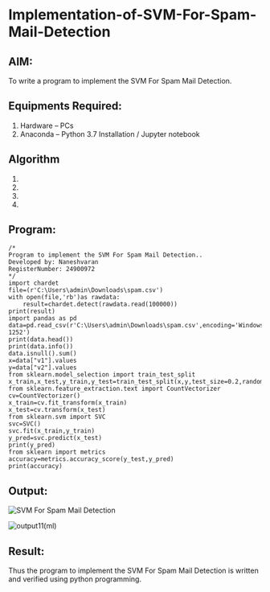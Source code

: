 # Implementation-of-SVM-For-Spam-Mail-Detection

## AIM:
To write a program to implement the SVM For Spam Mail Detection.

## Equipments Required:
1. Hardware – PCs
2. Anaconda – Python 3.7 Installation / Jupyter notebook

## Algorithm
1. 
2. 
3. 
4. 

## Program:
```
/*
Program to implement the SVM For Spam Mail Detection..
Developed by: Naneshvaran
RegisterNumber: 24900972 
*/
import chardet
file=(r'C:\Users\admin\Downloads\spam.csv')
with open(file,'rb')as rawdata:
    result=chardet.detect(rawdata.read(100000))
print(result)
import pandas as pd
data=pd.read_csv(r'C:\Users\admin\Downloads\spam.csv',encoding='Windows-1252')
print(data.head())
print(data.info())
data.isnull().sum()
x=data["v1"].values
y=data["v2"].values
from sklearn.model_selection import train_test_split
x_train,x_test,y_train,y_test=train_test_split(x,y,test_size=0.2,random_state=0)
from sklearn.feature_extraction.text import CountVectorizer
cv=CountVectorizer()
x_train=cv.fit_transform(x_train)
x_test=cv.transform(x_test)
from sklearn.svm import SVC
svc=SVC()
svc.fit(x_train,y_train)
y_pred=svc.predict(x_test)
print(y_pred)
from sklearn import metrics
accuracy=metrics.accuracy_score(y_test,y_pred)
print(accuracy)
```

## Output:
![SVM For Spam Mail Detection](sam.png)

![output11(ml)](https://github.com/user-attachments/assets/0d8e737e-d9cf-4fb6-8616-c8d4d452b7b0)



## Result:
Thus the program to implement the SVM For Spam Mail Detection is written and verified using python programming.
